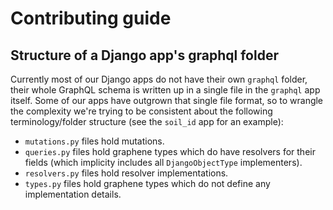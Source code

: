 # Contributing guide

## Structure of a Django app's graphql folder

Currently most of our Django apps do not have their own `graphql` folder, their whole GraphQL schema is written up in a single file in the `graphql` app itself. Some of our apps have outgrown that single file format, so to wrangle the complexity we're trying to be consistent about the following terminology/folder structure (see the `soil_id` app for an example):

-   `mutations.py` files hold mutations.
-   `queries.py` files hold graphene types which do have resolvers for their fields (which implicity includes all `DjangoObjectType` implementers).
-   `resolvers.py` files hold resolver implementations.
-   `types.py` files hold graphene types which do not define any implementation details.
